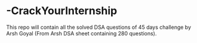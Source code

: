 # -CrackYourInternship

This repo will contain all the solved DSA questions of 45 days challenge by Arsh Goyal
(From Arsh DSA sheet containing 280 questions).